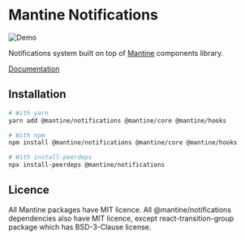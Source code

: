 # Mantine Notifications

![Demo](https://github.com/mantinedev/mantine/blob/master/.demo/notifications.gif)

Notifications system built on top of [Mantine](https://mantine.dev/) components library.

[Documentation](https://mantine.dev/others/notifications/)

## Installation

```sh
# With yarn
yarn add @mantine/notifications @mantine/core @mantine/hooks

# With npm
npm install @mantine/notifications @mantine/core @mantine/hooks

# With install-peerdeps
npx install-peerdeps @mantine/notifications
```

## Licence

All Mantine packages have MIT licence. All @mantine/notifications dependencies also have MIT licence, except react-transition-group package which has BSD-3-Clause license.
